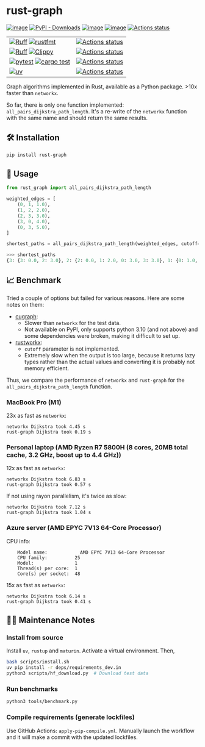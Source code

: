 # rust-graph

[![image](https://img.shields.io/pypi/v/rust-graph.svg)](https://pypi.python.org/pypi/rust-graph)
[![PyPI - Downloads](https://img.shields.io/pypi/dm/rust-graph)](https://pypi.python.org/pypi/rust-graph)
[![image](https://img.shields.io/pypi/l/rust-graph.svg)](https://pypi.python.org/pypi/rust-graph)
[![image](https://img.shields.io/pypi/pyversions/rust-graph.svg)](https://pypi.python.org/pypi/rust-graph)
[![Actions status](https://github.com/deargen/rust-graph/workflows/Deploy%20a%20new%20version/badge.svg)](https://github.com/deargen/rust-graph/actions)

|  |  |
|--|--|
|[![Ruff](https://img.shields.io/badge/Ruff-3670A0?style=for-the-badge&logo=python&logoColor=ffdd54)](https://github.com/astral-sh/ruff) [![rustfmt](https://img.shields.io/badge/rustfmt-%23000000.svg?style=for-the-badge&logo=rust&logoColor=white)](https://github.com/rust-lang/rustfmt) |[![Actions status](https://github.com/deargen/rust-graph/workflows/Style%20checking/badge.svg)](https://github.com/deargen/rust-graph/actions)|
| [![Ruff](https://img.shields.io/badge/Ruff-3670A0?style=for-the-badge&logo=python&logoColor=ffdd54)](https://github.com/astral-sh/ruff) [![Clippy](https://img.shields.io/badge/clippy-%23000000.svg?style=for-the-badge&logo=rust&logoColor=white)](https://github.com/rust-lang/rust-clippy) | [![Actions status](https://github.com/deargen/rust-graph/workflows/Linting/badge.svg)](https://github.com/deargen/rust-graph/actions) |
| [![pytest](https://img.shields.io/badge/pytest-3670A0?style=for-the-badge&logo=python&logoColor=ffdd54)](https://github.com/pytest-dev/pytest) [![cargo test](https://img.shields.io/badge/cargo%20test-%23000000.svg?style=for-the-badge&logo=rust&logoColor=white)](https://doc.rust-lang.org/cargo/commands/cargo-test.html) | [![Actions status](https://github.com/deargen/rust-graph/workflows/Tests/badge.svg)](https://github.com/deargen/rust-graph/actions) |
| [![uv](https://img.shields.io/badge/uv-3670A0?style=for-the-badge&logo=python&logoColor=ffdd54)](https://github.com/astral-sh/uv) | [![Actions status](https://github.com/deargen/rust-graph/workflows/Check%20pip%20compile%20sync/badge.svg)](https://github.com/deargen/rust-graph/actions) |

Graph algorithms implemented in Rust, available as a Python package. >10x faster than `networkx`.

So far, there is only one function implemented: `all_pairs_dijkstra_path_length`. It's a re-write of the `networkx` function with the same name and should return the same results.

## 🛠️ Installation

```bash
pip install rust-graph
```

## 🚦 Usage

```python
from rust_graph import all_pairs_dijkstra_path_length

weighted_edges = [
    (0, 1, 1.0),
    (1, 2, 2.0),
    (2, 3, 3.0),
    (3, 0, 4.0),
    (0, 3, 5.0),
]

shortest_paths = all_pairs_dijkstra_path_length(weighted_edges, cutoff=3.0)
```

```python
>>> shortest_paths
{3: {3: 0.0, 2: 3.0}, 2: {2: 0.0, 1: 2.0, 0: 3.0, 3: 3.0}, 1: {0: 1.0, 2: 2.0, 1: 0.0}, 0: {1: 1.0, 0: 0.0, 2: 3.0}}
```

## 📈 Benchmark

Tried a couple of options but failed for various reasons. Here are some notes on them:

- [cugraph](https://developer.nvidia.com/blog/accelerating-networkx-on-nvidia-gpus-for-high-performance-graph-analytics/): 
    - Slower than `networkx` for the test data.
    - Not available on PyPI, only supports python 3.10 (and not above) and some dependencies were broken, making it difficult to set up.
- [rustworkx](https://www.rustworkx.org/): 
    - `cutoff` parameter is not implemented.
    - Extremely slow when the output is too large, because it returns lazy types rather than the actual values and converting it is probably not memory efficient.


Thus, we compare the performance of `networkx` and `rust-graph` for the `all_pairs_dijkstra_path_length` function.


### MacBook Pro (M1)

23x as fast as `networkx`:

```
networkx Dijkstra took 4.45 s
rust-graph Dijkstra took 0.19 s
```


### Personal laptop (AMD Ryzen R7 5800H (8 cores, 20MB total cache, 3.2 GHz, boost up to 4.4 GHz))

12x as fast as `networkx`:

```
networkx Dijkstra took 6.83 s
rust-graph Dijkstra took 0.57 s
```

If not using rayon parallelism, it's twice as slow:

```
networkx Dijkstra took 7.12 s
rust-graph Dijkstra took 1.04 s
```

### Azure server (AMD EPYC 7V13 64-Core Processor)

CPU info:

```
    Model name:            AMD EPYC 7V13 64-Core Processor
    CPU family:          25
    Model:               1
    Thread(s) per core:  1
    Core(s) per socket:  48
```

15x as fast as `networkx`:

```
networkx Dijkstra took 6.14 s
rust-graph Dijkstra took 0.41 s
```

## 👨‍💻️ Maintenance Notes

### Install from source

Install `uv`, `rustup` and `maturin`. Activate a virtual environment. Then,

```bash
bash scripts/install.sh
uv pip install -r deps/requirements_dev.in
python3 scripts/hf_download.py  # Download test data
```

### Run benchmarks

```bash
python3 tools/benchmark.py
```

### Compile requirements (generate lockfiles)

Use GitHub Actions: `apply-pip-compile.yml`. Manually launch the workflow and it will make a commit with the updated lockfiles.
